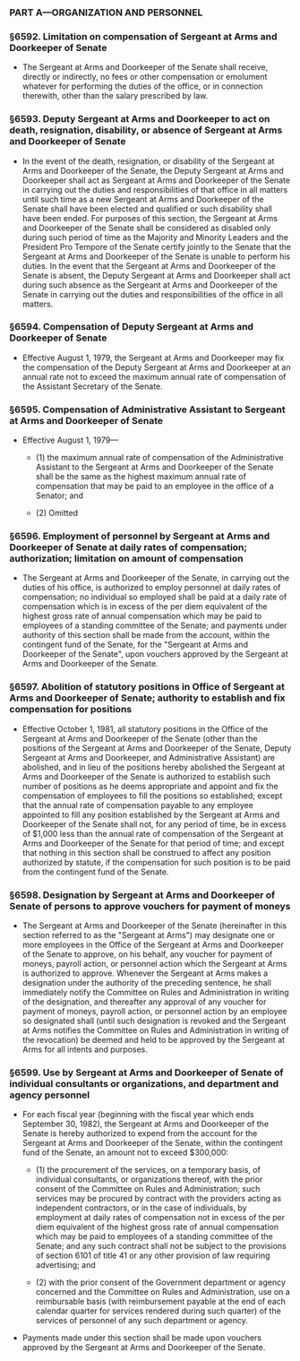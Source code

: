 ### PART A—ORGANIZATION AND PERSONNEL

### §6592. Limitation on compensation of Sergeant at Arms and Doorkeeper of Senate
* The Sergeant at Arms and Doorkeeper of the Senate shall receive, directly or indirectly, no fees or other compensation or emolument whatever for performing the duties of the office, or in connection therewith, other than the salary prescribed by law.

### §6593. Deputy Sergeant at Arms and Doorkeeper to act on death, resignation, disability, or absence of Sergeant at Arms and Doorkeeper of Senate
* In the event of the death, resignation, or disability of the Sergeant at Arms and Doorkeeper of the Senate, the Deputy Sergeant at Arms and Doorkeeper shall act as Sergeant at Arms and Doorkeeper of the Senate in carrying out the duties and responsibilities of that office in all matters until such time as a new Sergeant at Arms and Doorkeeper of the Senate shall have been elected and qualified or such disability shall have been ended. For purposes of this section, the Sergeant at Arms and Doorkeeper of the Senate shall be considered as disabled only during such period of time as the Majority and Minority Leaders and the President Pro Tempore of the Senate certify jointly to the Senate that the Sergeant at Arms and Doorkeeper of the Senate is unable to perform his duties. In the event that the Sergeant at Arms and Doorkeeper of the Senate is absent, the Deputy Sergeant at Arms and Doorkeeper shall act during such absence as the Sergeant at Arms and Doorkeeper of the Senate in carrying out the duties and responsibilities of the office in all matters.

### §6594. Compensation of Deputy Sergeant at Arms and Doorkeeper of Senate
* Effective August 1, 1979, the Sergeant at Arms and Doorkeeper may fix the compensation of the Deputy Sergeant at Arms and Doorkeeper at an annual rate not to exceed the maximum annual rate of compensation of the Assistant Secretary of the Senate.

### §6595. Compensation of Administrative Assistant to Sergeant at Arms and Doorkeeper of Senate
* Effective August 1, 1979—

  * (1) the maximum annual rate of compensation of the Administrative Assistant to the Sergeant at Arms and Doorkeeper of the Senate shall be the same as the highest maximum annual rate of compensation that may be paid to an employee in the office of a Senator; and

  * (2) Omitted

### §6596. Employment of personnel by Sergeant at Arms and Doorkeeper of Senate at daily rates of compensation; authorization; limitation on amount of compensation
* The Sergeant at Arms and Doorkeeper of the Senate, in carrying out the duties of his office, is authorized to employ personnel at daily rates of compensation; no individual so employed shall be paid at a daily rate of compensation which is in excess of the per diem equivalent of the highest gross rate of annual compensation which may be paid to employees of a standing committee of the Senate; and payments under authority of this section shall be made from the account, within the contingent fund of the Senate, for the "Sergeant at Arms and Doorkeeper of the Senate", upon vouchers approved by the Sergeant at Arms and Doorkeeper of the Senate.

### §6597. Abolition of statutory positions in Office of Sergeant at Arms and Doorkeeper of Senate; authority to establish and fix compensation for positions
* Effective October 1, 1981, all statutory positions in the Office of the Sergeant at Arms and Doorkeeper of the Senate (other than the positions of the Sergeant at Arms and Doorkeeper of the Senate, Deputy Sergeant at Arms and Doorkeeper, and Administrative Assistant) are abolished, and in lieu of the positions hereby abolished the Sergeant at Arms and Doorkeeper of the Senate is authorized to establish such number of positions as he deems appropriate and appoint and fix the compensation of employees to fill the positions so established; except that the annual rate of compensation payable to any employee appointed to fill any position established by the Sergeant at Arms and Doorkeeper of the Senate shall not, for any period of time, be in excess of $1,000 less than the annual rate of compensation of the Sergeant at Arms and Doorkeeper of the Senate for that period of time; and except that nothing in this section shall be construed to affect any position authorized by statute, if the compensation for such position is to be paid from the contingent fund of the Senate.

### §6598. Designation by Sergeant at Arms and Doorkeeper of Senate of persons to approve vouchers for payment of moneys
* The Sergeant at Arms and Doorkeeper of the Senate (hereinafter in this section referred to as the "Sergeant at Arms") may designate one or more employees in the Office of the Sergeant at Arms and Doorkeeper of the Senate to approve, on his behalf, any voucher for payment of moneys, payroll action, or personnel action which the Sergeant at Arms is authorized to approve. Whenever the Sergeant at Arms makes a designation under the authority of the preceding sentence, he shall immediately notify the Committee on Rules and Administration in writing of the designation, and thereafter any approval of any voucher for payment of moneys, payroll action, or personnel action by an employee so designated shall (until such designation is revoked and the Sergeant at Arms notifies the Committee on Rules and Administration in writing of the revocation) be deemed and held to be approved by the Sergeant at Arms for all intents and purposes.

### §6599. Use by Sergeant at Arms and Doorkeeper of Senate of individual consultants or organizations, and department and agency personnel
* For each fiscal year (beginning with the fiscal year which ends September 30, 1982), the Sergeant at Arms and Doorkeeper of the Senate is hereby authorized to expend from the account for the Sergeant at Arms and Doorkeeper of the Senate, within the contingent fund of the Senate, an amount not to exceed $300,000:

  * (1) the procurement of the services, on a temporary basis, of individual consultants, or organizations thereof, with the prior consent of the Committee on Rules and Administration; such services may be procured by contract with the providers acting as independent contractors, or in the case of individuals, by employment at daily rates of compensation not in excess of the per diem equivalent of the highest gross rate of annual compensation which may be paid to employees of a standing committee of the Senate; and any such contract shall not be subject to the provisions of section 6101 of title 41 or any other provision of law requiring advertising; and

  * (2) with the prior consent of the Government department or agency concerned and the Committee on Rules and Administration, use on a reimbursable basis (with reimbursement payable at the end of each calendar quarter for services rendered during such quarter) of the services of personnel of any such department or agency.


* Payments made under this section shall be made upon vouchers approved by the Sergeant at Arms and Doorkeeper of the Senate.